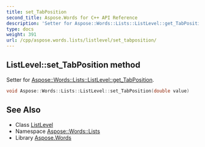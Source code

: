 ```yaml
---
title: set_TabPosition
second_title: Aspose.Words for C++ API Reference
description: 'Setter for Aspose::Words::Lists::ListLevel::get_TabPosition.'
type: docs
weight: 391
url: /cpp/aspose.words.lists/listlevel/set_tabposition/
---
```

## ListLevel::set_TabPosition method


Setter for [Aspose::Words::Lists::ListLevel::get_TabPosition](../get_tabposition/).

```cpp
void Aspose::Words::Lists::ListLevel::set_TabPosition(double value)
```

## See Also

* Class [ListLevel](../)
* Namespace [Aspose::Words::Lists](../../)
* Library [Aspose.Words](../../../)
